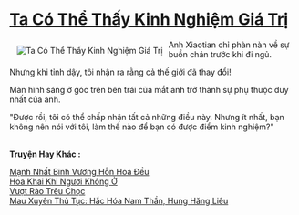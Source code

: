 <a href="https://truyentiki.com/ta-co-the-thay-kinh-nghiem-gia-tri.31521/" title="Ta Có Thể Thấy Kinh Nghiệm Giá Trị"><h1>Ta Có Thể Thấy Kinh Nghiệm Giá Trị</h1></a><div style="display:table"><img align="right" style="float: left; padding: 10px;" src="https://truyentiki.com/a/img/str/src/31521.jpg" alt="Ta Có Thể Thấy Kinh Nghiệm Giá Trị">Anh Xiaotian chỉ phàn nàn về sự buồn chán trước khi đi ngủ. <p></p> Nhưng khi tỉnh dậy, tôi nhận ra rằng cả thế giới đã thay đổi! <p></p> Màn hình sáng ở góc trên bên trái của mắt anh trở thành sự phụ thuộc duy nhất của anh. <p></p> "Được rồi, tôi có thể chấp nhận tất cả những điều này. Nhưng ít nhất, bạn không nên nói với tôi, làm thế nào để bạn có được điểm kinh nghiệm?"</div><p><br><b>Truyện Hay Khác :</b></p><a href="https://truyentiki.com/manh-nhat-binh-vuong-hon-hoa-deu.31520/" alt="Mạnh Nhất Binh Vương Hỗn Hoa Đều">Mạnh Nhất Binh Vương Hỗn Hoa Đều</a><br/><a href="https://www.pinterest.com/pin/594756694531969279" alt="Hoa Khai Khi Ngươi Không Ở">Hoa Khai Khi Ngươi Không Ở</a><br/><a href="https://wikitruyen.wordpress.com/2020/06/23/vuot-rao-treu-choc/" alt="Vượt Rào Trêu Chọc">Vượt Rào Trêu Chọc</a><br/><a href="https://github.com/nownovels/top500/tree/master/truyenhay/33799/" alt="Mau Xuyên Thủ Tục: Hắc Hóa Nam Thần, Hung Hăng Liêu">Mau Xuyên Thủ Tục: Hắc Hóa Nam Thần, Hung Hăng Liêu</a><br/>